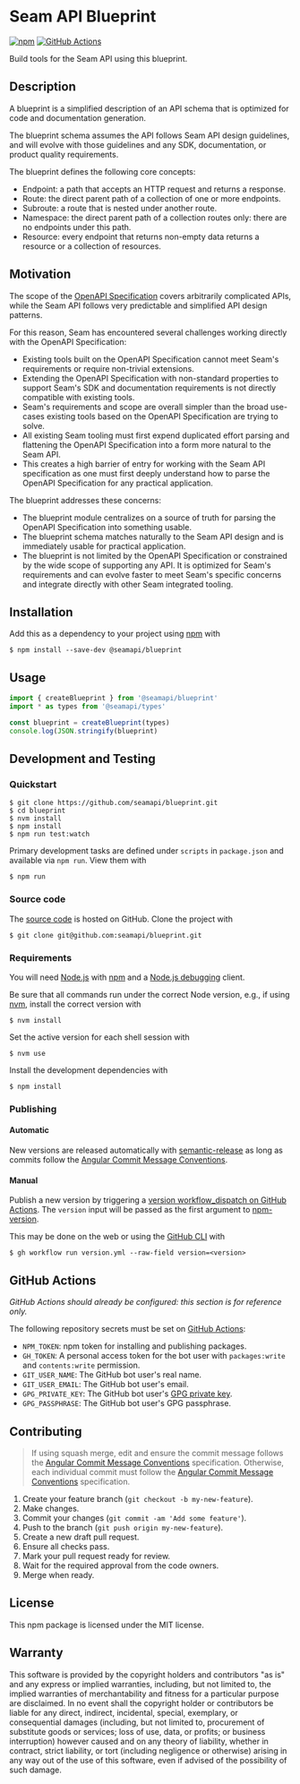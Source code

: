 # Seam API Blueprint

[![npm](https://img.shields.io/npm/v/@seamapi/blueprint.svg)](https://www.npmjs.com/package/@seamapi/blueprint)
[![GitHub Actions](https://github.com/seamapi/blueprint/actions/workflows/check.yml/badge.svg)](https://github.com/seamapi/blueprint/actions/workflows/check.yml)

Build tools for the Seam API using this blueprint.

## Description

A blueprint is a simplified description of an API schema that is optimized for code and documentation generation.

The blueprint schema assumes the API follows Seam API design guidelines,
and will evolve with those guidelines and any SDK, documentation, or product quality requirements.

The blueprint defines the following core concepts:

- Endpoint: a path that accepts an HTTP request and returns a response.
- Route: the direct parent path of a collection of one or more endpoints.
- Subroute: a route that is nested under another route.
- Namespace: the direct parent path of a collection routes only: there are no endpoints under this path.
- Resource: every endpoint that returns non-empty data returns a resource or a collection of resources.

## Motivation

The scope of the [OpenAPI Specification](https://swagger.io/specification/) covers arbitrarily complicated APIs,
while the Seam API follows very predictable and simplified API design patterns.

For this reason, Seam has encountered several challenges working directly with the OpenAPI Specification:

- Existing tools built on the OpenAPI Specification cannot meet Seam's requirements or require non-trivial extensions.
- Extending the OpenAPI Specification with non-standard properties to support Seam's SDK and documentation requirements
  is not directly compatible with existing tools.
- Seam's requirements and scope are overall simpler than the broad use-cases existing tools based on the OpenAPI Specification are trying to solve.
- All existing Seam tooling must first expend duplicated effort parsing and flattening the OpenAPI Specification into a form more natural to the Seam API.
- This creates a high barrier of entry for working with the Seam API specification
  as one must first deeply understand how to parse the OpenAPI Specification for any practical application.

The blueprint addresses these concerns:

- The blueprint module centralizes on a source of truth for parsing the OpenAPI Specification into something usable.
- The blueprint schema matches naturally to the Seam API design and is immediately usable for practical application.
- The blueprint is not limited by the OpenAPI Specification or constrained by the wide scope of supporting any API.
  It is optimized for Seam's requirements and can evolve faster to meet Seam's specific concerns and integrate directly with other Seam integrated tooling.

## Installation

Add this as a dependency to your project using [npm] with

```
$ npm install --save-dev @seamapi/blueprint
```

[npm]: https://www.npmjs.com/

## Usage

```ts
import { createBlueprint } from '@seamapi/blueprint'
import * as types from '@seamapi/types'

const blueprint = createBlueprint(types)
console.log(JSON.stringify(blueprint)
```

## Development and Testing

### Quickstart

```
$ git clone https://github.com/seamapi/blueprint.git
$ cd blueprint
$ nvm install
$ npm install
$ npm run test:watch
```

Primary development tasks are defined under `scripts` in `package.json`
and available via `npm run`.
View them with

```
$ npm run
```

### Source code

The [source code] is hosted on GitHub.
Clone the project with

```
$ git clone git@github.com:seamapi/blueprint.git
```

[source code]: https://github.com/seamapi/blueprint

### Requirements

You will need [Node.js] with [npm] and a [Node.js debugging] client.

Be sure that all commands run under the correct Node version, e.g.,
if using [nvm], install the correct version with

```
$ nvm install
```

Set the active version for each shell session with

```
$ nvm use
```

Install the development dependencies with

```
$ npm install
```

[Node.js]: https://nodejs.org/
[Node.js debugging]: https://nodejs.org/en/docs/guides/debugging-getting-started/
[npm]: https://www.npmjs.com/
[nvm]: https://github.com/creationix/nvm

### Publishing

#### Automatic

New versions are released automatically with [semantic-release]
as long as commits follow the [Angular Commit Message Conventions].

[Angular Commit Message Conventions]: https://semantic-release.gitbook.io/semantic-release/#commit-message-format
[semantic-release]: https://semantic-release.gitbook.io/

#### Manual

Publish a new version by triggering a [version workflow_dispatch on GitHub Actions].
The `version` input will be passed as the first argument to [npm-version].

This may be done on the web or using the [GitHub CLI] with

```
$ gh workflow run version.yml --raw-field version=<version>
```

[GitHub CLI]: https://cli.github.com/
[npm-version]: https://docs.npmjs.com/cli/version
[version workflow_dispatch on GitHub Actions]: https://github.com/seamapi/blueprint/actions?query=workflow%3Aversion

## GitHub Actions

_GitHub Actions should already be configured: this section is for reference only._

The following repository secrets must be set on [GitHub Actions]:

- `NPM_TOKEN`: npm token for installing and publishing packages.
- `GH_TOKEN`: A personal access token for the bot user with
  `packages:write` and `contents:write` permission.
- `GIT_USER_NAME`: The GitHub bot user's real name.
- `GIT_USER_EMAIL`: The GitHub bot user's email.
- `GPG_PRIVATE_KEY`: The GitHub bot user's [GPG private key].
- `GPG_PASSPHRASE`: The GitHub bot user's GPG passphrase.

[GitHub Actions]: https://github.com/features/actions
[GPG private key]: https://github.com/marketplace/actions/import-gpg#prerequisites

## Contributing

> If using squash merge, edit and ensure the commit message follows the [Angular Commit Message Conventions] specification.
> Otherwise, each individual commit must follow the [Angular Commit Message Conventions] specification.

1. Create your feature branch (`git checkout -b my-new-feature`).
2. Make changes.
3. Commit your changes (`git commit -am 'Add some feature'`).
4. Push to the branch (`git push origin my-new-feature`).
5. Create a new draft pull request.
6. Ensure all checks pass.
7. Mark your pull request ready for review.
8. Wait for the required approval from the code owners.
9. Merge when ready.

[Angular Commit Message Conventions]: https://semantic-release.gitbook.io/semantic-release/#commit-message-format

## License

This npm package is licensed under the MIT license.

## Warranty

This software is provided by the copyright holders and contributors "as is" and
any express or implied warranties, including, but not limited to, the implied
warranties of merchantability and fitness for a particular purpose are
disclaimed. In no event shall the copyright holder or contributors be liable for
any direct, indirect, incidental, special, exemplary, or consequential damages
(including, but not limited to, procurement of substitute goods or services;
loss of use, data, or profits; or business interruption) however caused and on
any theory of liability, whether in contract, strict liability, or tort
(including negligence or otherwise) arising in any way out of the use of this
software, even if advised of the possibility of such damage.
